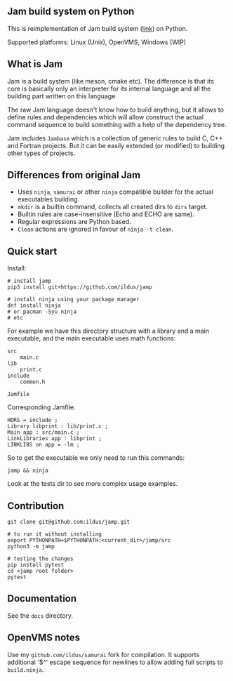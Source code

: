 Jam build system on Python
--------------------------

This is reimplementation of Jam build system
([link](https://swarm.workshop.perforce.com/projects/perforce_software-jam))
on Python.

Supported platforms: Linux (Unix), OpenVMS, Windows (WIP)

What is Jam
------------

Jam is a build system (like meson, cmake etc). The difference is that its core is
basically only an interpreter for its internal language and all the building part
written on this language.

The raw Jam language doesn't know how to build anything, but it allows to define rules
and dependencies which will allow construct the actual command sequence to build
something with a help of the dependency tree.

Jam includes `Jambase` which is a collection of generic rules to build C, C++ and
Fortran projects. But it can be easily extended (or modified)
to building other types of projects.

Differences from original Jam
-----------------------------

* Uses `ninja`, `samurai` or other `ninja` compatible builder for
    the actual executables building.
* `mkdir` is a builtin command, collects all created dirs to `dirs` target.
* Builtin rules are case-insensitive (Echo and ECHO are same).
* Regular expressions are Python based.
* `Clean` actions are ignored in favour of `ninja -t clean`.

Quick start
-----------

Install:

    # install jamp
    pip3 install git+https://github.com/ildus/jamp

    # install ninja using your package manager
    dnf install ninja
    # or pacman -Syu ninja
    # etc

For example we have this directory structure with a library and a main executable, and the
main executable uses math functions:

    src
        main.c
    lib
        print.c
    include
        common.h

    Jamfile

Corresponding Jamfile:

    HDRS = include ;
    Library libprint : lib/print.c ;
    Main app : src/main.c ;
    LinkLibraries app : libprint ;
    LINKLIBS on app = -lm ;

So to get the executable we only need to run this commands:

    jamp && ninja

Look at the tests dir to see more complex usage examples.

Contribution
-----------

    git clone git@github.com:ildus/jamp.git

    # to run it without installing
    export PYTHONPATH=$PYTHONPATH:<current_dir>/jamp/src
    python3 -m jamp

    # testing the changes
    pip install pytest
    cd <jamp root folder>
    pytest

Documentation
-------------

See the `docs` directory.

OpenVMS notes
---------------

Use my `github.com/ildus/samurai` fork for compilation. It supports additional '$^' escape
sequence for newlines to allow adding full scripts to `build.ninja`.

